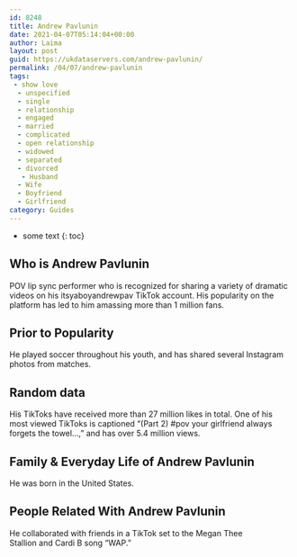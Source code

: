 ```yaml
---
id: 8248
title: Andrew Pavlunin
date: 2021-04-07T05:14:04+00:00
author: Laima
layout: post
guid: https://ukdataservers.com/andrew-pavlunin/
permalink: /04/07/andrew-pavlunin
tags:
 - show love
  - unspecified
  - single
  - relationship
  - engaged
  - married
  - complicated
  - open relationship
  - widowed
  - separated
  - divorced
   - Husband
  - Wife
  - Boyfriend
  - Girlfriend
category: Guides
---
```


* some text
{: toc}


## Who is Andrew Pavlunin
                  
                  
                  
POV lip sync performer who is recognized for sharing a variety of dramatic videos on his itsyaboyandrewpav TikTok account. His popularity on the platform has led to him amassing more than 1 million fans.
                  
              
            
              
            
                
                
                
## Prior to Popularity
                  
                  
                  
He played soccer throughout his youth, and has shared several Instagram photos from matches. 
                  
              
            
              
            
                
                
                
## Random data
                  
                  
                  
His TikToks have received more than 27 million likes in total. One of his most viewed TikToks is captioned &#8220;(Part 2) #pov your girlfriend always forgets the towel&#8230;,&#8221; and has over 5.4 million views. 
                  
              
            
              
            
                
                
                
## Family & Everyday Life of Andrew Pavlunin
                  
                  
                  
He was born in the United States. 
                  
              
            
              
            
                
                
                
## People Related With Andrew Pavlunin
                  
                  
                  
He collaborated with friends in a TikTok set to the Megan Thee Stallion and Cardi B song &#8220;WAP.&#8221;
                  
              
            
              
            
                
              
            
              
              
            
            
              
            
          
          
          